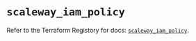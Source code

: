 # `scaleway_iam_policy`

Refer to the Terraform Registory for docs: [`scaleway_iam_policy`](https://registry.terraform.io/providers/scaleway/scaleway/2.21.0/docs/resources/iam_policy).
